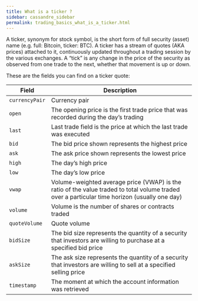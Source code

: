 ```yaml
---
title: What is a ticker ?
sidebar: cassandre_sidebar
permalink: trading_basics_what_is_a_ticker.html
---
```


A ticker, synonym for stock symbol, is the short form of full security (asset) name (e.g. full: Bitcoin, ticker: BTC). A ticker has a stream of quotes (AKA prices) attached to it, continuously updated throughout a trading session by the various exchanges. A “tick” is any change in the price of the security as observed from one trade to the next, whether that movement is up or down.

These are the fields you can find on a ticker quote:

| Field  | Description  |
|-------|---------|
| <code>currencyPair</code>  | Currency pair  |
| <code>open</code>  | The opening price is the first trade price that was recorded during the day’s trading  |
| <code>last</code>  | Last trade field is the price at which the last trade was executed  |
| <code>bid</code>  | The bid price shown represents the highest price  |
| <code>ask</code>  | The ask price shown represents the lowest price  |
| <code>high</code>  | The day’s high price  |
| <code>low</code>  | The day’s low price  |
| <code>vwap</code>  | Volume-weighted average price (VWAP) is the ratio of the value traded to total volume traded over a particular time horizon (usually one day)  |
| <code>volume</code>  | Volume is the number of shares or contracts traded  |
| <code>quoteVolume</code>  | Quote volume  |
| <code>bidSize</code>  | The bid size represents the quantity of a security that investors are willing to purchase at a specified bid price  |
| <code>askSize</code>  | The ask size represents the quantity of a security that investors are willing to sell at a specified selling price  |
| <code>timestamp</code>  | The moment at which the account information was retrieved  |
